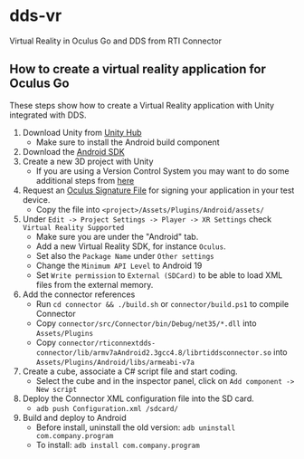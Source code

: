 # dds-vr
Virtual Reality in Oculus Go and DDS from RTI Connector


## How to create a virtual reality application for Oculus Go

These steps show how to create a Virtual Reality application with Unity
integrated with DDS.

1. Download Unity from [Unity Hub](https://forum.unity.com/threads/unity-hub-v-1-3-2-is-now-available.594139/)
    * Make sure to install the Android build component
2. Download the [Android SDK](https://developer.android.com/studio/?hl=es-419#command-tools)
3. Create a new 3D project with Unity
    * If you are using a Version Control System you may want to do some additional steps from [here](https://docs.unity3d.com/Manual/ExternalVersionControlSystemSupport.html)
4. Request an [Oculus Signature File](https://dashboard.oculus.com/tools/osig-generator/) for signing your application in your test device.
    * Copy the file into `<project>/Assets/Plugins/Android/assets/`
5. Under `Edit -> Project Settings -> Player -> XR Settings` check `Virtual Reality Supported`
    * Make sure you are under the "Android" tab.
    * Add a new Virtual Reality SDK, for instance `Oculus`.
    * Set also the `Package Name` under `Other settings`
    * Change the `Minimum API Level` to Android 19
    * Set `Write permission` to `External (SDCard)` to be able to load XML files from the external memory.
6. Add the connector references
    * Run `cd connector && ./build.sh` or `connector/build.ps1` to compile Connector
    * Copy `connector/src/Connector/bin/Debug/net35/*.dll` into `Assets/Plugins`
    * Copy `connector/rticonnextdds-connector/lib/armv7aAndroid2.3gcc4.8/librtiddsconnector.so` into `Assets/Plugins/Android/libs/armeabi-v7a`
7. Create a cube, associate a C# script file and start coding.
    * Select the cube and in the inspector panel, click on `Add component -> New script`
8. Deploy the Connector XML configuration file into the SD card.
    * `adb push Configuration.xml /sdcard/`
9. Build and deploy to Android
    * Before install, uninstall the old version: `adb uninstall com.company.program`
    * To install: `adb install com.company.program`
